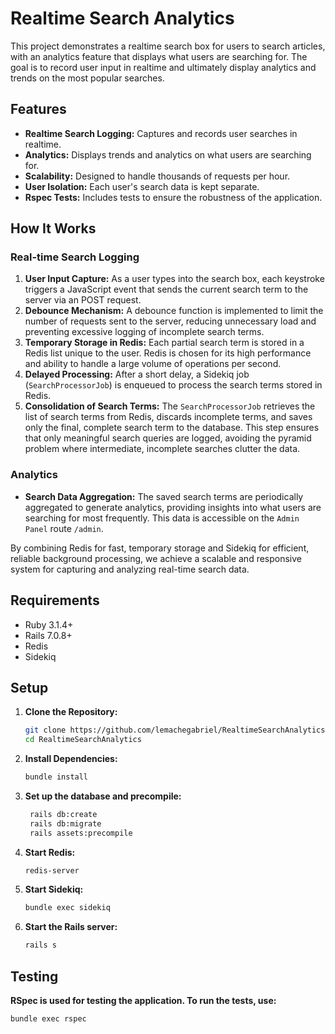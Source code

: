 # Realtime Search Analytics

This project demonstrates a realtime search box for users to search articles, with an analytics feature that displays what users are searching for. The goal is to record user input in realtime and ultimately display analytics and trends on the most popular searches.

## Features

- **Realtime Search Logging:** Captures and records user searches in realtime.
- **Analytics:** Displays trends and analytics on what users are searching for.
- **Scalability:** Designed to handle thousands of requests per hour.
- **User Isolation:** Each user's search data is kept separate.
- **Rspec Tests:** Includes tests to ensure the robustness of the application.

## How It Works

### Real-time Search Logging

1. **User Input Capture:** As a user types into the search box, each keystroke triggers a JavaScript event that sends the current search term to the server via an POST request.
2. **Debounce Mechanism:** A debounce function is implemented to limit the number of requests sent to the server, reducing unnecessary load and preventing excessive logging of incomplete search terms.
3. **Temporary Storage in Redis:** Each partial search term is stored in a Redis list unique to the user. Redis is chosen for its high performance and ability to handle a large volume of operations per second.
4. **Delayed Processing:** After a short delay, a Sidekiq job (`SearchProcessorJob`) is enqueued to process the search terms stored in Redis.
5. **Consolidation of Search Terms:** The `SearchProcessorJob` retrieves the list of search terms from Redis, discards incomplete terms, and saves only the final, complete search term to the database. This step ensures that only meaningful search queries are logged, avoiding the pyramid problem where intermediate, incomplete searches clutter the data.

### Analytics

- **Search Data Aggregation:** The saved search terms are periodically aggregated to generate analytics, providing insights into what users are searching for most frequently. This data is accessible on the `Admin Panel` route `/admin`.

By combining Redis for fast, temporary storage and Sidekiq for efficient, reliable background processing, we achieve a scalable and responsive system for capturing and analyzing real-time search data.

## Requirements

- Ruby 3.1.4+
- Rails 7.0.8+
- Redis
- Sidekiq

## Setup

1. **Clone the Repository:**
   ```bash
   git clone https://github.com/lemachegabriel/RealtimeSearchAnalytics
   cd RealtimeSearchAnalytics

2. **Install Dependencies:**
    ```bash
    bundle install

3. **Set up the database and precompile:**
   ```bash
    rails db:create
    rails db:migrate
    rails assets:precompile

4. **Start Redis:**
   ```bash
   redis-server

5. **Start Sidekiq:**
   ```bash
   bundle exec sidekiq

6. **Start the Rails server:**
   ```bash
   rails s
## Testing

**RSpec is used for testing the application. To run the tests, use:**
```bash
bundle exec rspec

